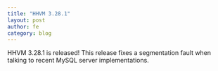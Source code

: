 ```yaml
---
title: "HHVM 3.28.1"
layout: post
author: fe
category: blog
---
```


HHVM 3.28.1 is released! This release fixes a segmentation fault when talking to
recent MySQL server implementations.
